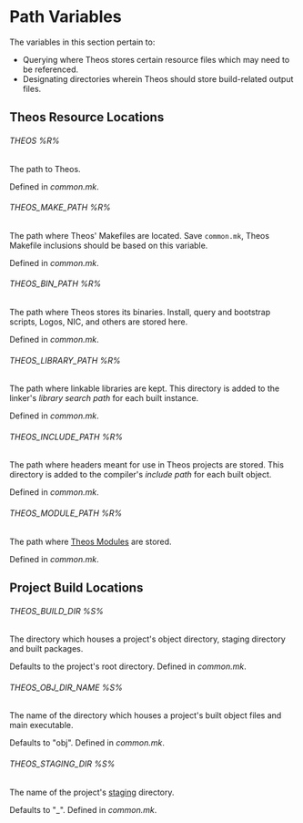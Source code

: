 # Path Variables

The variables in this section pertain to:

* Querying where Theos stores certain resource files which may need to be referenced.
* Designating directories wherein Theos should store build-related output files.

## Theos Resource Locations

###### THEOS %R%
The path to Theos.

Defined in *common.mk*.

###### THEOS\_MAKE_PATH %R%
The path where Theos' Makefiles are located.
Save `common.mk`, Theos Makefile inclusions should be based on this variable.

Defined in *common.mk*.

###### THEOS\_BIN_PATH %R%
The path where Theos stores its binaries.
Install, query and bootstrap scripts, Logos, NIC, and others are stored here.

Defined in *common.mk*.

###### THEOS\_LIBRARY_PATH %R%
The path where linkable libraries are kept.
This directory is added to the linker's *library search path* for each built instance.

Defined in *common.mk*.

###### THEOS\_INCLUDE_PATH %R%
The path where headers meant for use in Theos projects are stored.
This directory is added to the compiler's *include path* for each built object.

Defined in *common.mk*.

###### THEOS\_MODULE_PATH %R%
The path where [Theos Modules](./6_0_MODULES.md) are stored.

Defined in *common.mk*.

## Project Build Locations

###### THEOS\_BUILD\_DIR %S%
The directory which houses a project's object directory, staging directory and built packages.

Defaults to the project's root directory.
Defined in *common.mk*.


###### THEOS\_OBJ\_DIR\_NAME %S%
The name of the directory which houses a project's built object files and main executable.

Defaults to "obj".
Defined in *common.mk*.

###### THEOS\_STAGING\_DIR %S%
The name of the project's [staging](./4_1_INVOKABLE.md#package) directory.
	
Defaults to "_".
Defined in *common.mk*.
